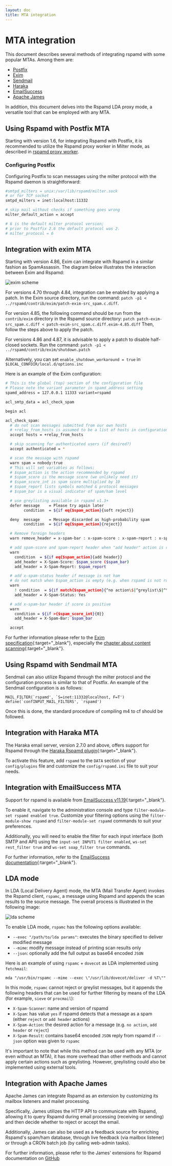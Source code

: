 ```yaml
---
layout: doc
title: MTA integration
---
```


# MTA integration

This document describes several methods of integrating rspamd with some popular MTAs. Among them are:

* [Postfix](http://www.postfix.org)
* [Exim](http://exim.org)
* [Sendmail](http://sendmail.org)
* [Haraka](https://haraka.github.io/)
* [EmailSuccess](https://www.emailsuccess.com)
* [Apache James](https://james.apache.org)

In addition, this document delves into the Rspamd LDA proxy mode, a versatile tool that can be employed with any MTA.

## Using Rspamd with Postfix MTA

Starting with version 1.6, for integrating Rspamd with Postfix, it is recommended to utilize the Rspamd proxy worker in Milter mode, as described in [rspamd proxy worker](./workers/rspamd_proxy.html). 

### Configuring Postfix

Configuring Postfix to scan messages using the milter protocol with the Rspamd daemon is straightforward:

```sh
#smtpd_milters = unix:/var/lib/rspamd/milter.sock
# or for TCP socket
smtpd_milters = inet:localhost:11332

# skip mail without checks if something goes wrong
milter_default_action = accept

# 6 is the default milter protocol version;
# prior to Postfix 2.6 the default protocol was 2.
# milter_protocol = 6
```

## Integration with exim MTA

Starting with version 4.86, Exim can integrate with Rspamd in a similar fashion as SpamAssassin. The diagram below illustrates the interaction between Exim and Rspamd:

![exim scheme](../img/rspamd_exim.png "Rspamd and Exim interaction")

For versions 4.70 through 4.84, integration can be enabled by applying a patch. In the Exim source directory, run the command: `patch -p1 < ../rspamd/contrib/exim/patch-exim-src_spam.c.diff`.

For version 4.85, the following command should be run from the `contrib/exim` directory in the Rspamd source directory:
`patch patch-exim-src_spam.c.diff < patch-exim-src_spam.c.diff.exim-4.85.diff`
Then, follow the steps above to apply the patch.

For versions 4.86 and 4.87, it is advisable to apply a patch to disable half-closed sockets. Run the command:
`patch -p1 < ../rspamd/contrib/exim/shutdown.patch`

Alternatively, you can set `enable_shutdown_workaround = true` in `$LOCAL_CONFDIR/local.d/options.inc`

Here is an example of the Exim configuration:

```sh
# This is the global (top) section of the configuration file
# Please note the variant parameter in spamd_address setting
spamd_address = 127.0.0.1 11333 variant=rspamd

acl_smtp_data = acl_check_spam

begin acl

acl_check_spam:
  # do not scan messages submitted from our own hosts
  # +relay_from_hosts is assumed to be a list of hosts in configuration
  accept hosts = +relay_from_hosts

  # skip scanning for authenticated users (if desired?)
  accept authenticated = *

  # scan the message with rspamd
  warn spam = nobody:true
  # This will set variables as follows:
  # $spam_action is the action recommended by rspamd
  # $spam_score is the message score (we unlikely need it)
  # $spam_score_int is spam score multiplied by 10
  # $spam_report lists symbols matched & protocol messages
  # $spam_bar is a visual indicator of spam/ham level

  # use greylisting available in rspamd v1.3+
  defer message    = Please try again later
        condition  = ${if eq{$spam_action}{soft reject}}

  deny  message    = Message discarded as high-probability spam
        condition  = ${if eq{$spam_action}{reject}}

  # Remove foreign headers
  warn remove_header = x-spam-bar : x-spam-score : x-spam-report : x-spam-status

  # add spam-score and spam-report header when "add header" action is recommended by rspamd
  warn
    condition  = ${if eq{$spam_action}{add header}}
    add_header = X-Spam-Score: $spam_score ($spam_bar)
    add_header = X-Spam-Report: $spam_report

  # add x-spam-status header if message is not ham
  # do not match when $spam_action is empty (e.g. when rspamd is not running)
  warn
    ! condition  = ${if match{$spam_action}{^no action\$|^greylist\$|^\$}}
    add_header = X-Spam-Status: Yes

  # add x-spam-bar header if score is positive
  warn
    condition = ${if >{$spam_score_int}{0}}
    add_header = X-Spam-Bar: $spam_bar

  accept
```

For further information please refer to the [Exim specification](http://www.exim.org/exim-html-current/doc/html/spec_html){:target="&#95;blank"}, especially the [chapter about content scanning](http://www.exim.org/exim-html-current/doc/html/spec_html/ch-content_scanning_at_acl_time.html){:target="&#95;blank"}.

## Using Rspamd with Sendmail MTA

Sendmail can also utilize Rspamd through the milter protocol and the configuration process is similar to that of Postfix. An example of the Sendmail configuration is as follows:

	MAIL_FILTER(`rspamd', `S=inet:11332@localhost, F=T')
	define(`confINPUT_MAIL_FILTERS', `rspamd')

Once this is done, the standard procedure of compiling m4 to cf should be followed.

## Integration with Haraka MTA

The Haraka email server, version 2.7.0 and above, offers support for Rspamd through the [Haraka Rspamd plugin](https://haraka.github.io/plugins/rspamd/){:target="&#95;blank"}.

To activate this feature, add `rspamd` to the `DATA` section of your `config/plugins` file and customize the `config/rspamd.ini` file to suit your needs.

## Integration with EmailSuccess MTA

Support for rspamd is available from [EmailSuccess v11.19](https://www.emailsuccess.com/emailsuccess-introduces-rspamd-integration){:target="&#95;blank"}.

To enable it, navigate to the administration console and type `filter-module-set rspamd enabled true`. Customize your filtering options using the `filter-module-show rspamd` and `filter-module-set rspamd` commands to suit your preferences.

Additionally, you will need to enable the filter for each input interface (both SMTP and API) using the `input-set INPUT1 filter enabled`, `ws-set rest_filter true` and `ws-set soap_filter true` commands.

For further information, refer to the [EmailSuccess documentation](https://doc.emailsuccess.com){:target="&#95;blank"}.

## LDA mode

In LDA (Local Delivery Agent) mode, the MTA (Mail Transfer Agent) invokes the Rspamd client, `rspamc`, a message using Rspamd and appends the scan results to the source message. The overall process is illustrated in the following image:

![lda scheme](../img/rspamd_lda.png "rspamd as LDA")

To enable LDA mode, `rspamc` has the following options available:

- `--exec "/path/to/lda params"`: executes the binary specified to deliver modified message
- `--mime`: modify message instead of printing scan results only
- `--json`: optionally add the full output as base64 encoded `JSON`

Here is an example of using `rspamc` + `dovecot` as LDA implemented using `fetchmail`:

    mda "/usr/bin/rspamc --mime --exec \"/usr/lib/dovecot/deliver -d %T\""

In this mode, `rspamc` cannot reject or greylist messages, but it appends the following headers that can be used for further filtering by means of the LDA (for example, `sieve` or `procmail`):

- `X-Spam-Scanner`: name and version of rspamd
- `X-Spam`: has value `yes` if rspamd detects that a message as a spam (either `reject` or `add header` actions)
- `X-Spam-Action`: the desired action for a message (e.g. `no action`, `add header` or `reject`)
- `X-Spam-Result`: contains base64 encoded `JSON` reply from rspamd if `--json` option was given to `rspamc`

It's important to note that while this method can be used with any MTA (or even without an MTA), it has more overhead than other methods and cannot apply certain actions such as greylisting. However, greylisting could also be implemented using external tools.

## Integration with Apache James

Apache James can integrate Rspamd as an extension by customizing its mailbox listeners and mailet processing. 

Specifically, James utilizes the HTTP API to communicate with Rspamd, allowing it to query Rspamd during email processing (receiving or sending) and then decide whether to reject or accept the email. 

Additionally, James can also be used as a feedback source for enriching Rspamd's spam/ham database, through live feedback (via mailbox listener) or through a CRON batch job (by calling web-admin tasks). 

For further information, please refer to the James' extensions for Rspamd documentation on [GitHub](https://github.com/apache/james-project/tree/master/third-party/rspamd)
